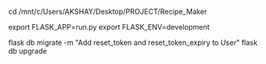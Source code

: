 cd /mnt/c/Users/AKSHAY/Desktop/PROJECT/Recipe_Maker

export FLASK_APP=run.py
export FLASK_ENV=development

flask db migrate -m "Add reset_token and reset_token_expiry to User"
flask db upgrade
